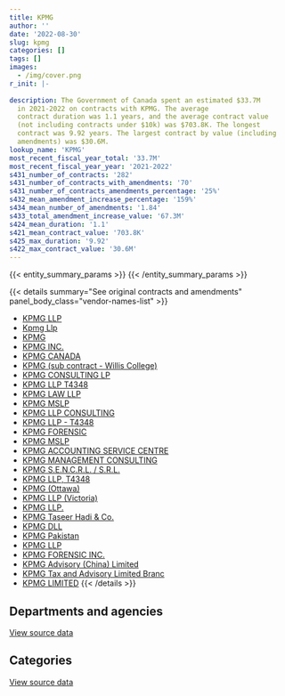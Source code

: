 ```yaml
---
title: KPMG
author: ''
date: '2022-08-30'
slug: kpmg
categories: []
tags: []
images:
  - /img/cover.png
r_init: |-
  
description: The Government of Canada spent an estimated $33.7M
  in 2021-2022 on contracts with KPMG. The average
  contract duration was 1.1 years, and the average contract value
  (not including contracts under $10k) was $703.8K. The longest
  contract was 9.92 years. The largest contract by value (including
  amendments) was $30.6M.
lookup_name: 'KPMG'
most_recent_fiscal_year_total: '33.7M'
most_recent_fiscal_year_year: '2021-2022'
s431_number_of_contracts: '282'
s431_number_of_contracts_with_amendments: '70'
s431_number_of_contracts_amendments_percentage: '25%'
s432_mean_amendment_increase_percentage: '159%'
s434_mean_number_of_amendments: '1.84'
s433_total_amendment_increase_value: '67.3M'
s424_mean_duration: '1.1'
s421_mean_contract_value: '703.8K'
s425_max_duration: '9.92'
s422_max_contract_value: '30.6M'
---
```


<script src="/rmarkdown-libs/htmlwidgets/htmlwidgets.js"></script>
<link href="/rmarkdown-libs/datatables-css/datatables-crosstalk.css" rel="stylesheet" />
<script src="/rmarkdown-libs/datatables-binding/datatables.js"></script>
<script src="/rmarkdown-libs/jquery/jquery-3.6.0.min.js"></script>
<link href="/rmarkdown-libs/dt-core-bootstrap/css/dataTables.bootstrap.min.css" rel="stylesheet" />
<link href="/rmarkdown-libs/dt-core-bootstrap/css/dataTables.bootstrap.extra.css" rel="stylesheet" />
<script src="/rmarkdown-libs/dt-core-bootstrap/js/jquery.dataTables.min.js"></script>
<script src="/rmarkdown-libs/dt-core-bootstrap/js/dataTables.bootstrap.min.js"></script>
<link href="/rmarkdown-libs/crosstalk/css/crosstalk.min.css" rel="stylesheet" />
<script src="/rmarkdown-libs/crosstalk/js/crosstalk.min.js"></script>
<script src="/rmarkdown-libs/htmlwidgets/htmlwidgets.js"></script>
<link href="/rmarkdown-libs/datatables-css/datatables-crosstalk.css" rel="stylesheet" />
<script src="/rmarkdown-libs/datatables-binding/datatables.js"></script>
<script src="/rmarkdown-libs/jquery/jquery-3.6.0.min.js"></script>
<link href="/rmarkdown-libs/dt-core-bootstrap/css/dataTables.bootstrap.min.css" rel="stylesheet" />
<link href="/rmarkdown-libs/dt-core-bootstrap/css/dataTables.bootstrap.extra.css" rel="stylesheet" />
<script src="/rmarkdown-libs/dt-core-bootstrap/js/jquery.dataTables.min.js"></script>
<script src="/rmarkdown-libs/dt-core-bootstrap/js/dataTables.bootstrap.min.js"></script>
<link href="/rmarkdown-libs/crosstalk/css/crosstalk.min.css" rel="stylesheet" />
<script src="/rmarkdown-libs/crosstalk/js/crosstalk.min.js"></script>

{{< entity_summary_params >}}
{{< /entity_summary_params >}}

{{< details summary="See original contracts and amendments" panel_body_class="vendor-names-list" >}}
- [KPMG LLP](https://search.open.canada.ca/en/ct/?sort=contract_value_f%20desc&page=1&search_text=%22KPMG%20LLP%22)
- [Kpmg Llp](https://search.open.canada.ca/en/ct/?sort=contract_value_f%20desc&page=1&search_text=%22Kpmg%20Llp%22)
- [KPMG](https://search.open.canada.ca/en/ct/?sort=contract_value_f%20desc&page=1&search_text=%22KPMG%22)
- [KPMG INC.](https://search.open.canada.ca/en/ct/?sort=contract_value_f%20desc&page=1&search_text=%22KPMG%20INC.%22)
- [KPMG CANADA](https://search.open.canada.ca/en/ct/?sort=contract_value_f%20desc&page=1&search_text=%22KPMG%20CANADA%22)
- [KPMG (sub contract - Willis College)](https://search.open.canada.ca/en/ct/?sort=contract_value_f%20desc&page=1&search_text=%22KPMG%20%20%28sub%20contract%20-%20Willis%20College%29%22)
- [KPMG CONSULTING LP](https://search.open.canada.ca/en/ct/?sort=contract_value_f%20desc&page=1&search_text=%22KPMG%20CONSULTING%20LP%22)
- [KPMG LLP T4348](https://search.open.canada.ca/en/ct/?sort=contract_value_f%20desc&page=1&search_text=%22KPMG%20LLP%20T4348%22)
- [KPMG LAW LLP](https://search.open.canada.ca/en/ct/?sort=contract_value_f%20desc&page=1&search_text=%22KPMG%20LAW%20LLP%22)
- [KPMG MSLP](https://search.open.canada.ca/en/ct/?sort=contract_value_f%20desc&page=1&search_text=%22KPMG%20MSLP%22)
- [KPMG LLP CONSULTING](https://search.open.canada.ca/en/ct/?sort=contract_value_f%20desc&page=1&search_text=%22KPMG%20LLP%20CONSULTING%22)
- [KPMG LLP - T4348](https://search.open.canada.ca/en/ct/?sort=contract_value_f%20desc&page=1&search_text=%22KPMG%20LLP%20-%20T4348%22)
- [KPMG FORENSIC](https://search.open.canada.ca/en/ct/?sort=contract_value_f%20desc&page=1&search_text=%22KPMG%20FORENSIC%22)
- [KPMG MSLP](https://search.open.canada.ca/en/ct/?sort=contract_value_f%20desc&page=1&search_text=%22KPMG%20%20MSLP%22)
- [KPMG ACCOUNTING SERVICE CENTRE](https://search.open.canada.ca/en/ct/?sort=contract_value_f%20desc&page=1&search_text=%22KPMG%20ACCOUNTING%20SERVICE%20CENTRE%22)
- [KPMG MANAGEMENT CONSULTING](https://search.open.canada.ca/en/ct/?sort=contract_value_f%20desc&page=1&search_text=%22KPMG%20MANAGEMENT%20CONSULTING%22)
- [KPMG S.E.N.C.R.L. / S.R.L.](https://search.open.canada.ca/en/ct/?sort=contract_value_f%20desc&page=1&search_text=%22KPMG%20S.E.N.C.R.L.%20%2f%20S.R.L.%22)
- [KPMG LLP, T4348](https://search.open.canada.ca/en/ct/?sort=contract_value_f%20desc&page=1&search_text=%22KPMG%20LLP%2c%20T4348%22)
- [KPMG (Ottawa)](https://search.open.canada.ca/en/ct/?sort=contract_value_f%20desc&page=1&search_text=%22KPMG%20%28Ottawa%29%22)
- [KPMG LLP (Victoria)](https://search.open.canada.ca/en/ct/?sort=contract_value_f%20desc&page=1&search_text=%22KPMG%20LLP%20%28Victoria%29%22)
- [KPMG LLP.](https://search.open.canada.ca/en/ct/?sort=contract_value_f%20desc&page=1&search_text=%22KPMG%20LLP.%22)
- [KPMG Taseer Hadi & Co.](https://search.open.canada.ca/en/ct/?sort=contract_value_f%20desc&page=1&search_text=%22KPMG%20Taseer%20Hadi%20%26%20Co.%22)
- [KPMG DLL](https://search.open.canada.ca/en/ct/?sort=contract_value_f%20desc&page=1&search_text=%22KPMG%20DLL%22)
- [KPMG Pakistan](https://search.open.canada.ca/en/ct/?sort=contract_value_f%20desc&page=1&search_text=%22KPMG%20Pakistan%22)
- [KPMG LLP](https://search.open.canada.ca/en/ct/?sort=contract_value_f%20desc&page=1&search_text=%22KPMG%20%20LLP%22)
- [KPMG FORENSIC INC.](https://search.open.canada.ca/en/ct/?sort=contract_value_f%20desc&page=1&search_text=%22KPMG%20FORENSIC%20INC.%22)
- [KPMG Advisory (China) Limited](https://search.open.canada.ca/en/ct/?sort=contract_value_f%20desc&page=1&search_text=%22KPMG%20Advisory%20%28China%29%20Limited%22)
- [KPMG Tax and Advisory Limited Branc](https://search.open.canada.ca/en/ct/?sort=contract_value_f%20desc&page=1&search_text=%22KPMG%20Tax%20and%20Advisory%20Limited%20Branc%22)
- [KPMG LIMITED](https://search.open.canada.ca/en/ct/?sort=contract_value_f%20desc&page=1&search_text=%22KPMG%20LIMITED%22)
{{< /details >}}

## Departments and agencies

<div id="htmlwidget-1" style="width:100%;height:auto;" class="datatables html-widget"></div>
<script type="application/json" data-for="htmlwidget-1">{"x":{"style":"bootstrap","filter":"none","vertical":false,"data":[["<a href=\"/departments/aafc-aac/\">Agriculture and Agri-Food Canada<\/a>","<a href=\"/departments/aandc-aadnc/\">Crown-Indigenous Relations and Northern Affairs Canada<\/a>","<a href=\"/departments/acoa-apeca/\">Atlantic Canada Opportunities Agency<\/a>","<a href=\"/departments/atssc-scdata/\">Administrative Tribunals Support Service of Canada<\/a>","<a href=\"/departments/cbsa-asfc/\">Canada Border Services Agency<\/a>","<a href=\"/departments/ccohs-cchst/\">Canadian Centre for Occupational Health and Safety<\/a>","<a href=\"/departments/cer-rec/\">Canada Energy Regulator<\/a>","<a href=\"/departments/cfia-acia/\">Canadian Food Inspection Agency<\/a>","<a href=\"/departments/cnsc-ccsn/\">Canadian Nuclear Safety Commission<\/a>","<a href=\"/departments/cra-arc/\">Canada Revenue Agency<\/a>","<a href=\"/departments/csa-asc/\">Canadian Space Agency<\/a>","<a href=\"/departments/csps-efpc/\">Canada School of Public Service<\/a>","<a href=\"/departments/dfatd-maecd/\">Global Affairs Canada<\/a>","<a href=\"/departments/dfo-mpo/\">Fisheries and Oceans Canada<\/a>","<a href=\"/departments/dnd-mdn/\">National Defence<\/a>","<a href=\"/departments/esdc-edsc/\">Employment and Social Development Canada<\/a>","<a href=\"/departments/fcac-acfc/\">Financial Consumer Agency of Canada<\/a>","<a href=\"/departments/fintrac-canafe/\">Financial Transactions and Reports Analysis Centre of Canada<\/a>","<a href=\"/departments/hc-sc/\">Health Canada<\/a>","<a href=\"/departments/iaac-aeic/\">Impact Assessment Agency of Canada<\/a>","<a href=\"/departments/ic/\">Innovation, Science and Economic Development Canada<\/a>","<a href=\"/departments/iic-iac/\">Invest in Canada<\/a>","<a href=\"/departments/infc/\">Infrastructure Canada<\/a>","<a href=\"/departments/isc-sac/\">Indigenous Services Canada<\/a>","<a href=\"/departments/nrc-cnrc/\">National Research Council Canada<\/a>","<a href=\"/departments/nrcan-rncan/\">Natural Resources Canada<\/a>","<a href=\"/departments/nserc-crsng/\">Natural Sciences and Engineering Research Council of Canada<\/a>","<a href=\"/departments/oag-bvg/\">Office of the Auditor General of Canada<\/a>","<a href=\"/departments/opc-cpvp/\">Office of the Privacy Commissioner of Canada<\/a>","<a href=\"/departments/osfi-bsif/\">Office of the Superintendent of Financial Institutions Canada<\/a>","<a href=\"/departments/pc/\">Parks Canada<\/a>","<a href=\"/departments/phac-aspc/\">Public Health Agency of Canada<\/a>","<a href=\"/departments/ps-sp/\">Public Safety Canada<\/a>","<a href=\"/departments/psic-ispc/\">Office of the Public Sector Integrity Commissioner of Canada<\/a>","<a href=\"/departments/pwgsc-tpsgc/\">Public Services and Procurement Canada<\/a>","<a href=\"/departments/rcmp-grc/\">Royal Canadian Mounted Police<\/a>","<a href=\"/departments/ssc-spc/\">Shared Services Canada<\/a>","<a href=\"/departments/tbs-sct/\">Treasury Board of Canada Secretariat<\/a>","<a href=\"/departments/tc/\">Transport Canada<\/a>"],[207551.04,303209.29,null,null,91392.57,123132.78,63245.29,67807.02,null,6918.46,43198.62,null,71543.5,null,3283808.61,1410021.41,4989.04,19967.32,null,16482.09,631195.92,null,960500,78973.43,310848.21,342450.46,41475.24,212842.72,null,24986.79,null,403965.78,1334288.87,null,2096775.31,23876.33,1375479.55,421651.59,335957.2],[79422.71,125817.74,11500,null,null,123470.13,null,80618.48,null,6937.41,300444.66,260749.57,42071.24,153094.66,3253873.98,1627798.88,null,19141.88,null,237177.15,912646.42,186019.5,null,128424.25,98511.88,51281.14,17385.51,157774.38,null,75594.13,null,535239.74,7756.47,36725,6639228.51,null,7627659.32,39900,265010.17],[null,158981.38,40914.68,26446.05,null,82684.1,null,null,null,6918.46,84728.6,379177.66,75678.55,null,4704586.25,1221231.22,null,68.12,null,89298.03,832937.43,746122.17,null,null,39079.82,null,null,1175260.96,39416.66,48618.26,null,762556.83,null,null,9995519.19,null,7606818.72,27922.43,190423.34],[null,62931.38,33174.07,33751.08,null,66777.51,null,88343.4,29548.85,6918.46,156308.24,379177.66,149285.66,null,3401159.21,1143173.6,null,null,32349.17,null,2904965.55,746122.17,90058.46,null,71013.24,39815.55,null,596322.69,null,31668.26,882464.53,3057630.47,null,null,10067424.91,145149.64,9150594.07,12023.07,365479.21]],"container":"<table class=\"table table-striped table-hover row-border order-column display\">\n  <thead>\n    <tr>\n      <th>Department<\/th>\n      <th>2018-2019<\/th>\n      <th>2019-2020<\/th>\n      <th>2020-2021<\/th>\n      <th>2021-2022<\/th>\n    <\/tr>\n  <\/thead>\n<\/table>","options":{"order":[[4,"desc"]],"pageLength":10,"autoWidth":true,"columnDefs":[{"targets":1,"render":"function(data, type, row, meta) {\n    return type !== 'display' ? data : DTWidget.formatCurrency(data, \"$\", 2, 3, \",\", \".\", true, null);\n  }"},{"targets":2,"render":"function(data, type, row, meta) {\n    return type !== 'display' ? data : DTWidget.formatCurrency(data, \"$\", 2, 3, \",\", \".\", true, null);\n  }"},{"targets":3,"render":"function(data, type, row, meta) {\n    return type !== 'display' ? data : DTWidget.formatCurrency(data, \"$\", 2, 3, \",\", \".\", true, null);\n  }"},{"targets":4,"render":"function(data, type, row, meta) {\n    return type !== 'display' ? data : DTWidget.formatCurrency(data, \"$\", 2, 3, \",\", \".\", true, null);\n  }"},{"width":"16%","targets":[1,2,3,4]},{"className":"dt-right","targets":[1,2,3,4]}],"orderClasses":false}},"evals":["options.columnDefs.0.render","options.columnDefs.1.render","options.columnDefs.2.render","options.columnDefs.3.render"],"jsHooks":[]}</script>
<p class="text-right">
<a href="https://github.com/GoC-Spending/contracts-data/tree/main/data/out/vendors/kpmg/summary_by_fiscal_year_by_department.csv" class="source-data-link btn btn-link">View source data</a>
</p>

## Categories

<div id="htmlwidget-2" style="width:100%;height:auto;" class="datatables html-widget"></div>
<script type="application/json" data-for="htmlwidget-2">{"x":{"style":"bootstrap","filter":"none","vertical":false,"data":[["<a href=\"/categories/other/\">(Other)<\/a>","<a href=\"/categories/facilities_and_construction/\">Facilities and construction<\/a>","<a href=\"/categories/professional_services/\">Professional services<\/a>","<a href=\"/categories/information_technology/\">Information technology<\/a>","<a href=\"/categories/industrial_products_and_services/\">Industrial products and services<\/a>","<a href=\"/categories/travel/\">Travel<\/a>","<a href=\"/categories/human_capital/\">Human capital<\/a>"],[201294.17,39499.88,13272670.67,674409.82,20905,20119.03,79635.85],[null,24514.62,21160432.65,1373854.1,null,232060.47,310413.07],[null,1790712.85,24380505.37,1346624.82,null,null,817545.88],[null,1790712.85,29245462.33,1842183.47,null,null,865271.45]],"container":"<table class=\"table table-striped table-hover row-border order-column display\">\n  <thead>\n    <tr>\n      <th>Category<\/th>\n      <th>2018-2019<\/th>\n      <th>2019-2020<\/th>\n      <th>2020-2021<\/th>\n      <th>2021-2022<\/th>\n    <\/tr>\n  <\/thead>\n<\/table>","options":{"order":[[4,"desc"]],"dom":"t","pageLength":30,"autoWidth":true,"columnDefs":[{"targets":1,"render":"function(data, type, row, meta) {\n    return type !== 'display' ? data : DTWidget.formatCurrency(data, \"$\", 2, 3, \",\", \".\", true, null);\n  }"},{"targets":2,"render":"function(data, type, row, meta) {\n    return type !== 'display' ? data : DTWidget.formatCurrency(data, \"$\", 2, 3, \",\", \".\", true, null);\n  }"},{"targets":3,"render":"function(data, type, row, meta) {\n    return type !== 'display' ? data : DTWidget.formatCurrency(data, \"$\", 2, 3, \",\", \".\", true, null);\n  }"},{"targets":4,"render":"function(data, type, row, meta) {\n    return type !== 'display' ? data : DTWidget.formatCurrency(data, \"$\", 2, 3, \",\", \".\", true, null);\n  }"},{"width":"16%","targets":[1,2,3,4]},{"className":"dt-right","targets":[1,2,3,4]}],"orderClasses":false,"lengthMenu":[10,25,30,50,100]}},"evals":["options.columnDefs.0.render","options.columnDefs.1.render","options.columnDefs.2.render","options.columnDefs.3.render"],"jsHooks":[]}</script>
<p class="text-right">
<a href="https://github.com/GoC-Spending/contracts-data/tree/main/data/out/vendors/kpmg/summary_by_fiscal_year_by_category.csv" class="source-data-link btn btn-link">View source data</a>
</p>
